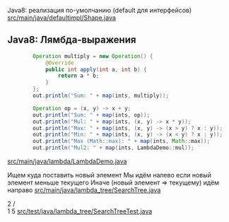 <!-- doc.py -->
Java8: реализация по-умолчанию (default для интерфейсов)
[src/main/java/defaultimpl/Shape.java](src/main/java/defaultimpl/Shape.java)

Java8: Лямбда-выражения
-----------------------
``` java
        Operation multiply = new Operation() {
            @Override
            public int apply(int a, int b) {
                return a * b;
            }
        };
        out.println("Sum: " + map(ints, multiply));

        Operation op = (x, y) -> x + y;
        out.println("Sum: " + map(ints, op));
        out.println("Mul: " + map(ints, (x, y) -> x * y));
        out.println("Max: " + map(ints, (x, y) -> (x > y) ? x : y));
        out.println("Min: " + map(ints, (x, y) -> (x < y) ? x : y));
        out.println("Max (Math::max): " + map(ints, Math::max));
        out.println("Mul2: " + map(ints, LambdaDemo::mul));
```

[src/main/java/lambda/LambdaDemo.java](src/main/java/lambda/LambdaDemo.java)

Ищем куда поставить новый элемент
Мы идём налево если новый элемент меньше текущего
Иначе (новый элемент => текущему) идём направо
[src/main/java/lambda_tree/SearchTree.java](src/main/java/lambda_tree/SearchTree.java)

2
/   \
1    5
[src/test/java/lambda_tree/SearchTreeTest.java](src/test/java/lambda_tree/SearchTreeTest.java)

